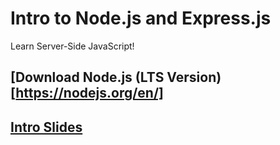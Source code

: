 # Intro to Node.js and Express.js

Learn Server-Side JavaScript!

## [Download Node.js (LTS Version)[https://nodejs.org/en/]

## [Intro Slides](https://slides.com/hueter/intro-to-nodejs/)
